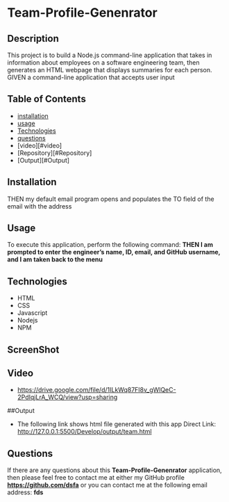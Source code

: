  
# Team-Profile-Genenrator

## Description
This project is to build a Node.js command-line application that takes in information about employees on a software engineering team, then generates an HTML webpage that displays summaries for each person. GIVEN a command-line application that accepts user input

## Table of Contents
* [installation](#installation)
* [usage](#usage)
* [Technologies](#Technologies)
* [questions](#questions)
* [video][#video]
* [Repository][#Repository]
* [Output][#Output]

## Installation
THEN my default email program opens and populates the TO field of the email with the address

## Usage
To execute this application, perform the following command:
**THEN I am prompted to enter the engineer’s name, ID, email, and GitHub username, and I am taken back to the menu**


## Technologies
* HTML
* CSS
* Javascript
* Nodejs
* NPM


## ScreenShot




## Video
* https://drive.google.com/file/d/1ILkWq87FI8v_gWlQeC-2PdIqjLrA_WCQ/view?usp=sharing

##Output
* The following link shows html file generated with this app
 Direct Link: http://127.0.0.1:5500/Develop/output/team.html

## Questions
If there are any questions about this **Team-Profile-Genenrator** application, then please feel
 free to contact me at either my GitHub profile
**https://github.com/dsfa**
or you can contact me at the following email address:
**fds**
